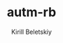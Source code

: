 ---
title: "autm-rb"
github: https://github.com/railsr/autm-rb
demo: http://kirqe.github.io/autm-rb/
author: Kirill Beletskiy
draft: true
ssg:
  - Jekyll
cms:
  - No Cms
---